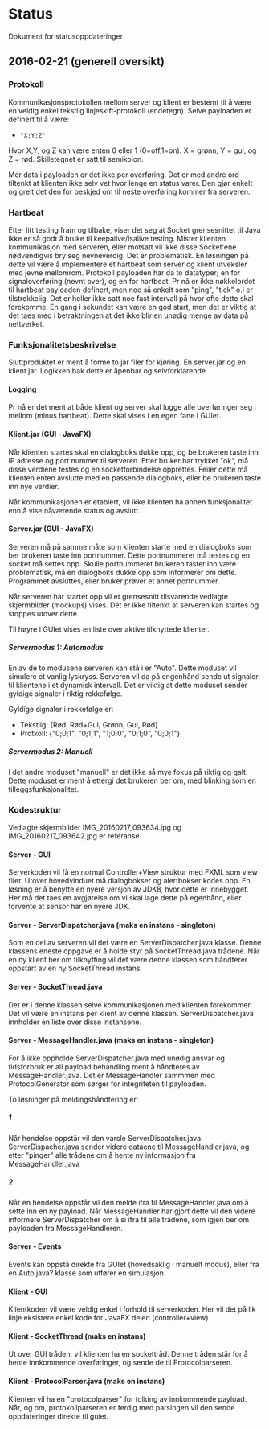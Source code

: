 # Status
Dokument for statusoppdateringer

## 2016-02-21 (generell oversikt)

### Protokoll
Kommunikasjonsprotokollen mellom server og klient er bestemt til å være en veldig enkel
tekstlig linjeskift-protokoll (endetegn). Selve payloaden er definert til å være:

* `"X;Y;Z"`

Hvor X,Y, og Z kan være enten 0 eller 1 (0=off,1=on). X = grønn, Y = gul, og Z = rød.
Skilletegnet er satt til semikolon.

Mer data i payloaden er det ikke per overføring. Det er med andre ord tiltenkt at klienten
ikke selv vet hvor lenge en status varer. Den gjør enkelt og greit det den for beskjed om
til neste overføring kommer fra serveren.

### Hartbeat

Etter litt testing fram og tilbake, viser det seg at Socket grensesnittet til Java ikke er
så godt å bruke til keepalive/isalive testing. Mister klienten kommunikasjon med serveren,
eller motsatt vil ikke disse Socket'ene nødvendigvis bry seg nevneverdig. Det er
problematisk. En løsningen på dette vil være å implementere et hartbeat som server og
klient utveksler med jevne mellomrom. Protokoll payloaden har da to datatyper; en for
signaloverføring (nevnt over), og en for hartbeat. Pr nå er ikke nøkkelordet til hartbeat
payloaden definert, men noe så enkelt som "ping", "tick" o.l er tilstrekkelig. Det er
heller ikke satt noe fast intervall på hvor ofte dette skal forekomme. En gang i sekundet
kan være en god start, men det er viktig at det taes med i betraktningen at det ikke blir
en unødig menge av data på nettverket.

### Funksjonalitetsbeskrivelse

Sluttproduktet er ment å forme to jar filer for kjøring. En server.jar og en klient.jar.
Logikken bak dette er åpenbar og selvforklarende.

#### Logging

Pr nå er det ment at både klient og server skal logge alle overføringer seg i mellom 
(minus hartbeat). Dette skal vises i en egen fane i GUIet.

#### Klient.jar (GUI - JavaFX)

Når klienten startes skal en dialogboks dukke opp, og be brukeren taste inn IP adresse og
port nummer til serveren. Etter bruker har trykket "ok", må disse verdiene testes og 
en socketforbindelse opprettes. Feiler dette må klienten enten avslutte med en passende
dialogboks, eller be brukeren taste inn nye verdier.

Når kommunikasjonen er etablert, vil ikke klienten ha annen funksjonalitet enn å vise
nåværende status og avslutt.

#### Server.jar (GUI - JavaFX)

Serveren må på samme måte som klienten starte med en dialogboks som ber brukeren taste inn
portnummer. Dette portnummeret må testes og en socket må settes opp. Skulle portnummeret
brukeren taster inn være problematisk, må en dialogboks dukke opp som informerer om dette.
Programmet avsluttes, eller bruker prøver et annet portnummer.

Når serveren har startet opp vil et grensesnitt tilsvarende vedlagte skjermbilder (mockups)
vises. Det er ikke tiltenkt at serveren kan startes og stoppes utover dette.

Til høyre i GUIet vises en liste over aktive tilknyttede klienter.

##### Servermodus 1: Automodus

En av de to modusene serveren kan stå i er "Auto". Dette moduset vil simulere et vanlig
lyskryss. Serveren vil da på engenhånd sende ut signaler til klientene i et dynamisk
intervall. Det er viktig at dette moduset sender gyldige signaler i riktig rekkefølge.

Gyldige signaler i rekkefølge er:
* Tekstlig: {Rød, Rød+Gul, Grønn, Gul, Rød}
* Protkoll: {"0;0;1", "0;1;1", "1;0;0", "0;1;0", "0;0;1"}

##### Servermodus 2: Manuell

I det andre moduset "manuell" er det ikke så mye fokus på riktig og galt. Dette moduset
er ment å ettergi det brukeren ber om, med blinking som en tilleggsfunksjonalitet.

### Kodestruktur

Vedlagte skjermbilder IMG_20160217_093634.jpg og IMG_20160217_093642.jpg er referanse.

#### Server - GUI

Serverkoden vil få en normal Controller+View struktur med FXML som view filer. Utover
hovedvinduet må dialogbokser og alertbokser kodes opp. En løsning er å benytte en nyere
versjon av JDK8, hvor dette er innebygget. Her må det taes en avgjørelse om vi skal lage
dette på egenhånd, eller forvente at sensor har en nyere JDK.

#### Server - ServerDispatcher.java (maks en instans - singleton)

Som en del av serveren vil det være en ServerDispatcher.java klasse. Denne klassens
eneste oppgave er å holde styr på SocketThread.java trådene. Når en ny klient ber om
tilknytting vil det være denne klassen som håndterer oppstart av en ny SocketThread
instans.

#### Server - SocketThread.java

Det er i denne klassen selve kommunikasjonen med klienten forekommer. Det vil være en
instans per klient av denne klassen. ServerDispatcher.java innholder en liste over disse
instansene.

#### Server - MessageHandler.java (maks en instans - singleton)

For å ikke oppholde ServerDispatcher.java med unødig ansvar og tidsforbruk er all payload
behandling ment å håndteres av MessageHandler.java. Det er MessageHandler sammmen med
ProtocolGenerator som sørger for integriteten til payloaden.

To løsninger på meldingshåndtering er:

##### 1

Når hendelse oppstår vil den varsle ServerDispatcher.java. ServerDispacher.java sender
videre dataene til MessageHandler.java, og etter "pinger" alle trådene om å hente ny
informasjon fra MessageHandler.java

##### 2

Når en hendelse oppstår vil den melde ifra til MessageHandler.java om å sette inn en ny
payload. Når MessageHandler har gjort dette vil den videre informere ServerDispatcher om
å si ifra til alle trådene, som igjen ber om payloaden fra MessageHandleren.

#### Server - Events

Events kan oppstå direkte fra GUIet (hovedsaklig i manuelt modus), eller fra en Auto.java?
klasse som utfører en simulasjon.


#### Klient - GUI

Klientkoden vil være veldig enkel i forhold til serverkoden. Her vil det på lik linje
eksistere enkel kode for JavaFX delen (controller+view)


#### Klient - SocketThread (maks en instans)

Ut over GUI tråden, vil klienten ha en sockettråd. Denne tråden står for å hente
innkommende overføringer, og sende de til Protocolparseren.

#### Klient - ProtocolParser.java (maks en instans)

Klienten vil ha en "protocolparser" for tolking av innkommende payload. Når, og om, 
protokollparseren er ferdig med parsingen vil den sende oppdateringer direkte til guiet.
